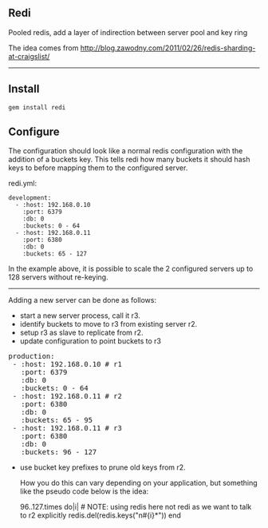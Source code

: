 Redi
----------

Pooled redis, add a layer of indirection between server pool and key ring

The idea comes from http://blog.zawodny.com/2011/02/26/redis-sharding-at-craigslist/

- - -
Install
----------
    gem install redi

Configure
----------
The configuration should look like a normal redis configuration with the addition of a buckets key.
This tells redi how many buckets it should hash keys to before mapping them to the configured server.

redi.yml:

    development:
      - :host: 192.168.0.10
        :port: 6379
        :db: 0
        :buckets: 0 - 64
      - :host: 192.168.0.11
        :port: 6380
        :db: 0
        :buckets: 65 - 127

In the example above, it is possible to scale the 2 configured servers up to 128 servers without 
re-keying.
- - -

Adding a new server can be done as follows:

* start a new server process, call it r3.
* identify buckets to move to r3 from existing server r2.
* setup r3 as slave to replicate from r2.
* update configuration to point buckets to r3

<pre>
production:
 - :host: 192.168.0.10 # r1
   :port: 6379
   :db: 0
   :buckets: 0 - 64
 - :host: 192.168.0.11 # r2
   :port: 6380
   :db: 0
   :buckets: 65 - 95
 - :host: 192.168.0.11 # r3
   :port: 6380
   :db: 0
   :buckets: 96 - 127
</pre>

* use bucket key prefixes to prune old keys from r2.

  How you do this can vary depending on your application, but something like the pseudo code below is the idea:

    96..127.times do|i| # NOTE: using redis here not redi as we want to talk to r2 explicitly
      redis.del(redis.keys("n#{i}*"))
    end
